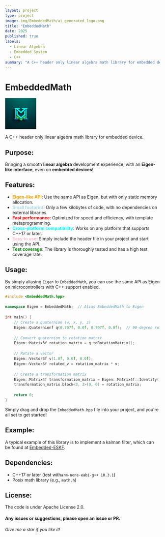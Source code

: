 ```yaml
---
layout: project
type: project
image: img/EmbeddedMath/ai_generated_logo.png
title: "EmbeddedMath"
date: 2025
published: true
labels:
  - Linear Algebra
  - Embedded Systen
  - C++
summary: "A C++ header only linear algebra math library for embedded device."
---
```


# EmbeddedMath
<p align="left">
  <img src="../img/EmbeddedMath/ai_generated_logo.png" width="20%" height="auto" alt="LOGO">
</p>   

<!-- [English](README.md) | [简体中文](docs/README.zh_CN.md)  
[Implementation Details](docs/impl_details//CoreType.md) -->

A C++ header only linear algebra math library for embedded device.



## Purpose:

Bringing a smooth **linear algebra** development experience, with an **Eigen-like interface**, even on **embedded devices**!

## Features:
- **<span style="color:orange">Eigen-like API</span>**: Use the same API as Eigen, but with only static memory allocation.
- **<span style="color:lightblue">Small footprint</span>**: Only a few kilobytes of code, with no dependencies on external libraries.
- **<span style="color:red">Fast performance</span>**: Optimized for speed and efficiency, with template metaprogramming.
- **<span style="color:cyan">Cross-platform compatibility</span>**: Works on any platform that supports C++17 or later.
- **<span style="color:pink">Easy to use</span>**: Simply include the header file in your project and start using the API.
- **<span style="color:green">Test coverage</span>**: The library is thoroughly tested and has a high test coverage rate.



## Usage:
By simply aliasing `Eigen` to `EmbeddedMath`, you can use the same API as Eigen on microcontrollers with C++ support enabled.

```cpp
#include <EmbeddedMath.hpp>

namespace Eigen = EmbeddedMath;  // Alias EmbeddedMath to Eigen

int main() {
    // Create a quaternion (w, x, y, z)
    Eigen::Quaternionf q(0.707f, 0.0f, 0.707f, 0.0f);  // 90-degree rotation around the Y axis

    // Convert quaternion to rotation matrix
    Eigen::Matrix3f rotation_matrix = q.toRotationMatrix();

    // Rotate a vector
    Eigen::Vector3f v(1.0f, 0.0f, 0.0f);
    Eigen::Vector3f rotated_v = rotation_matrix * v;

    // Create a transformation matrix
    Eigen::Matrix4f transformation_matrix = Eigen::Matrix4f::Identity();
    transformation_matrix.block<3, 3>(0, 0) = rotation_matrix;

    return 0;
}
```

Simply drag and drop the `EmbeddedMath.hpp` file into your project, and you're all set to get started!

## Example: 
A typical example of this library is to implement a kalman filter, which can be found at [Embedded-ESKF](https://github.com/geniusdo/Embedded-ESKF).

## Dependencies:
- C++17 or later (test with`arm-none-eabi-g++ 10.3.1`)
- Posix math library (e.g., `math.h`)


## License:
The code is under Apache License 2.0.

#### Any issues or suggestions, please open an issue or PR.
*Give me a star if you like it!* 